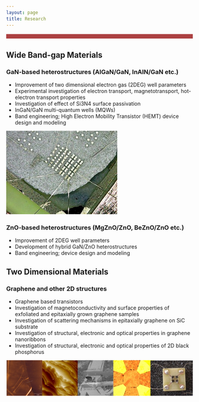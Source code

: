 ```yaml
---
layout: page
title: Research
---
```


![Image](files/ribbon.png)

## Wide Band-gap Materials

### GaN-based heterostructures (AlGaN/GaN, InAlN/GaN etc.)
* Improvement of two dimensional electron gas (2DEG) well parameters
* Experimental investigation of electron transport, magnetotransport, hot-electron transport properties
* Investigation of effect of Si3N4 surface passivation
* InGaN/GaN multi-quantum wells (MQWs)
* Band engineering; High Electron Mobility Transistor (HEMT) device design and modeling

![Image](files/gan_kontak.jpg)

### ZnO-based heterostructures (MgZnO/ZnO, BeZnO/ZnO etc.)
* Improvement of 2DEG well parameters
* Development of hybrid GaN/ZnO heterostructures
* Band engineering; device design and modeling

## Two Dimensional Materials

### Graphene and other 2D structures
* Graphene based transistors
* Investigation of magnetoconductivity and surface properties of exfoliated and epitaxially grown graphene samples
* Investigation of scattering mechanisms in epitaxially graphene on SiC substrate
* Investigation of structural, electronic and optical properties in graphene nanoribbons
* Investigation of structural, electronic and optical properties of 2D black phosphorus

![Image](files/graphene_kontak.jpg)
